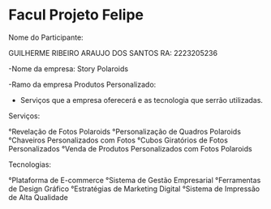 # Facul Projeto Felipe

Nome do Participante:

GUILHERME RIBEIRO ARAUJO DOS SANTOS 
RA: 2223205236

 -Nome da empresa:
Story Polaroids

 -Ramo da empresa
 Produtos Personalizado:

- Serviços que a empresa oferecerá e as tecnologia que serrão utilizadas.

Serviços:

°Revelação de Fotos Polaroids
°Personalização de Quadros Polaroids
°Chaveiros Personalizados com Fotos
°Cubos Giratórios de Fotos Personalizados
°Venda de Produtos Personalizados com Fotos Polaroids

Tecnologias:

°Plataforma de E-commerce
°Sistema de Gestão Empresarial
°Ferramentas de Design Gráfico
°Estratégias de Marketing Digital
°Sistema de Impressão de Alta Qualidade

